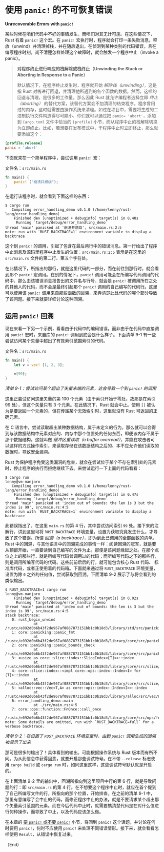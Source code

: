 # 使用 `panic!` 的不可恢复错误

**Unrecoverable Errors with `panic!`**

某些时候在咱们代码中不好的事情发生，而咱们对其无计可施。在这些情况下，Rust 有着 `panic!` 这个宏。在 `panic!` 宏执行时，程序就会打印一条失败消息，释放（unwind）并清理掉栈，并在随后退出。在侦测到某种类别的代码错误，且在编写程序时刻，尚不清楚怎样处理这个故障时，就会触发一个程序中止（invoke a panic）。

> **对程序终止进行响应的栈解除或栈终止（Unwinding the Stack or Aborting in Response to a Panic）**
>
> 默认情况下，在程序终止发生时，程序就开始 *解除栈（unwinding）*，这是指 Rust 对栈进行回退，并清理他所遇到的各个函数的数据。然而，这样的回退与清理，是很多的工作量。那么因此 Rust 就允许编程者选择立即 *终止（aborting）* 的替代方案，该替代方案会不加清理的结束程序。程序曾用过的内存，这时就需要由操作系统来清理。如过在项目中，需要将生成的二进制执行文件构造得尽可能小，你们就可以通过把 `panic= 'abort'`，添加到 `Cargo.toml` 文件中恰当的 `[profile]` 小节，而从程序中止的栈解除切换为立即终止。比如，若想要在发布模式中，于程序中止时立即终止，那么就要添加这个：

```toml
[profile.release]
panic = 'abort'
```

下面就来在一个简单程序中，尝试调用 `panic!` 宏：

文件名：`src/main.rs`

```rust
fn main() {
    panic! ("崩溃并燃烧");
}
```

在运行该程序时，就会看到下面这样的东西：


```console
$ cargo run
   Compiling error_handling_demo v0.1.0 (/home/lenny/rust-lang/error_handling_demo)
    Finished dev [unoptimized + debuginfo] target(s) in 0.40s
     Running `target/debug/error_handling_demo`
thread 'main' panicked at '崩溃并燃烧', src/main.rs:2:5
note: run with `RUST_BACKTRACE=1` environment variable to display a backtrace
```

这个到 `panic!` 的调用，引起了包含在最后两行中的错误消息。第一行给出了程序中止消息及源码里程序中止发生的位置：`src/main.rs:2:5` 表示是在这里的 `src/main.rs` 文件的第二行、第五个字符处。

在此情况下，所指出的那行，就是这里代码的一部分，而在前往到那行时，就会看到那个 `panic!` 宏调用。在别的情况下，`panic!` 调用可能会在所编写代码调用的代码中，那么由该错误消息报告出的文件名与行号，就会是 `panic!` 被调用所在之处的其他人的代码，而不会是最终引起那个 `panic!` 调用的自己编写的代码行。这里可以使用该 `panic!` 调用来自那些函数的回溯，来弄清楚此处代码的哪个部分导致了该问题。接下来就要详细讨论这种回溯。

## 运用 `panic!` 回溯

现在来看一下另一个示例，看看由于代码中的编码错误，而非由于在代码中直接调用 `panic!` 宏时，来自库的 `panic!` 调用到底会是什么样子。下面清单 9-1 有一些尝试访问某个矢量中超出了有效索引范围索引的代码。

文件名：`src/main.rs`

```rust
fn main() {
    let v = vec! [1, 2, 3];

    v[99];
}
```

*清单 9-1：尝试访问某个超出了矢量末端的元素，这会导致一个到 `panic!` 的调用*

这里正尝试访问这里矢量的第 100 个元素（由于索引开始于零处，故那是在索引 99 处），但这个矢量只有 3 个元素。在此情况下，Rust 就会中止。使用 `[]` 被认为是要返回一个元素的，但在传递某个无效索引时，这里就没有 Rust 可返回的正确元素。

在 C 语言中，尝试读取超出某种数据结构，属于未定义的行为。那么就可以会得到与该数据结构中元素对应的、内存中那个位置处的任何东西，即便该内存不属于那个数据结构。这就叫做 *缓冲区重读取（a buffer overread）*，并能在攻击者可以这样的方式操作索引，来读取存储在该数据结构之后的、本不应允许他们读取的数据时，导致安全漏洞。

Rust 为保护程序免受这类漏洞的危害，就会在尝试位于某个不存在索引处的元素时，停止程序的执行而拒绝继续下去。来尝试运行一下上面的代码看看：

```console
$ cargo run                                                                                                            lenny@vm-manjaro
   Compiling error_handling_demo v0.1.0 (/home/lenny/rust-lang/error_handling_demo)
    Finished dev [unoptimized + debuginfo] target(s) in 0.47s
     Running `target/debug/error_handling_demo`
thread 'main' panicked at 'index out of bounds: the len is 3 but the index is 99', src/main.rs:4:5
note: run with `RUST_BACKTRACE=1` environment variable to display a backtrace
```

此错误指出了，在这里 `main.rs` 的第 4 行，其中尝试访问索引 `99` 处。接下来的注解行，讲到这里可将 `RUST_BACKTRACE` 环境变量，设置为获取究竟发生什么，才导致了这个错误。所谓 *回溯（a backtrace）*，即为到此已调用的全部函数的清单。Rust 中的回溯，与其他语言中的回溯完成的事情一样：阅读回溯的冠军，就是要从顶部开始，一直要读到自己编写的文件为止。那便是该问题缘起之处。在那个点位之上的那些行，就是所编写代码曾调用过的代码；而所编写代码之下的那些行，则是调用所编写代码的代码。这些前前后后的行，就可能包含核心 Rust 代码、 标准库代码，或者正使用着的代码箱。下面就来通过将 `RUST_BACKTRACE` 环境变量，设置为除 `0` 之外的任何值，尝试获取到回溯。下面清单 9-2 展示了与将会看到的类似输出。

```console
$ RUST_BACKTRACE=1 cargo run                                                                                           lenny@vm-manjaro
    Finished dev [unoptimized + debuginfo] target(s) in 0.02s
     Running `target/debug/error_handling_demo`
thread 'main' panicked at 'index out of bounds: the len is 3 but the index is 99', src/main.rs:4:5
stack backtrace:
   0: rust_begin_unwind
             at /rustc/e092d0b6b43f2de967af0887873151bb1c0b18d3/library/std/src/panicking.rs:584:5
   1: core::panicking::panic_fmt
             at /rustc/e092d0b6b43f2de967af0887873151bb1c0b18d3/library/core/src/panicking.rs:142:14
   2: core::panicking::panic_bounds_check
             at /rustc/e092d0b6b43f2de967af0887873151bb1c0b18d3/library/core/src/panicking.rs:84:5
   3: <usize as core::slice::index::SliceIndex<[T]>>::index
             at /rustc/e092d0b6b43f2de967af0887873151bb1c0b18d3/library/core/src/slice/index.rs:242:10
   4: core::slice::index::<impl core::ops::index::Index<I> for [T]>::index
             at /rustc/e092d0b6b43f2de967af0887873151bb1c0b18d3/library/core/src/slice/index.rs:18:9
   5: <alloc::vec::Vec<T,A> as core::ops::index::Index<I>>::index
             at /rustc/e092d0b6b43f2de967af0887873151bb1c0b18d3/library/alloc/src/vec/mod.rs:2591:9
   6: error_handling_demo::main
             at ./src/main.rs:4:5
   7: core::ops::function::FnOnce::call_once
             at /rustc/e092d0b6b43f2de967af0887873151bb1c0b18d3/library/core/src/ops/function.rs:248:5
note: Some details are omitted, run with `RUST_BACKTRACE=full` for a verbose backtrace.
```

*清单 9-2：在设置了 `RUST_BACKTRACE` 环境变量时，由到 `panic!` 调用生成的回溯被显示了出来*

那可是很多的输出了！具体看到的输出，可能根据操作系统与 Rust 版本而有所不同。为从此信息中获得回溯，就要开启那些调试符号。在不带 `--release` 标志使用 `cargo build` 或 `cargo run` 时，如同这里这样，这些调试符号默认就是开启的。

在上面清单 9-2 里的输出中，回溯所指向到这里项目中行的第 6 行，就是导致问题的行：即 `src/main.rs` 的第 4 行。在不想要这个程序中止时，就应在首个提到了自己所编写文件的行，所指向的那个位置，开始排查。在之前的清单 9-1 中，那里有意编写了会中止的代码，而修正程序中止的办法，就是不要请求某个超出那个矢量索引范围的元素。而在今后代码中止时，就需要搞清楚代码是在对什么值进行何种操作，而导致了中止，以及代码应该怎么做。

在本章的 [要 `panic!` 或不要 `panic!`](#要-panic-还是不要-panic) 小节，将回到 `panic!` 这个话题，并讨论在何时要用 `panic!`，何时不应使用 `panic!` 来处理不同错误情形。接下来，就会看看怎样使用 `Result`，从错误中恢复过来。


（End）


